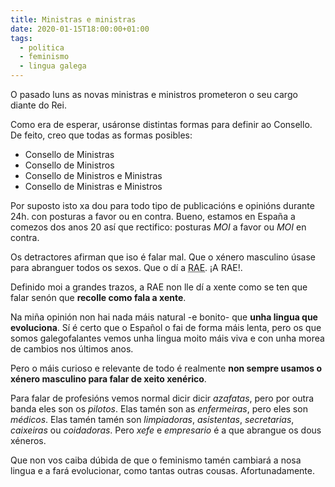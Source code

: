 ```yaml
---
title: Ministras e ministras
date: 2020-01-15T18:00:00+01:00
tags:
  - politica
  - feminismo
  - lingua galega
---
```


O pasado luns as novas ministras e ministros prometeron o seu cargo diante do Rei.

Como era de esperar, usáronse distintas formas para definir ao Consello. De feito, creo que todas as formas posibles:

- Consello de Ministras
- Consello de Ministros
- Consello de Ministros e Ministras
- Consello de Ministras e Ministros

Por suposto isto xa dou para todo tipo de publicacións e opinións durante 24h. con posturas a favor ou en contra. Bueno, estamos en España a comezos dos anos 20 así que rectifico: posturas *MOI* a favor ou *MOI* en contra.

Os detractores afirman que iso é falar mal. Que o xénero masculino úsase para abranguer todos os sexos. Que o dí a <abbr title="Real Academia Español">RAE</abbr>. ¡A RAE!.

Definido moi a grandes trazos, a RAE non lle dí a xente como se ten que falar senón que **recolle como fala a xente**.

Na miña opinión non hai nada máis natural -e bonito- que **unha lingua que evoluciona**. Sí é certo que o Español o fai de forma máis lenta, pero os que somos galegofalantes vemos unha lingua moito máis viva e con unha morea de cambios nos últimos anos.

Pero o máis curioso e relevante de todo é realmente **non sempre usamos o xénero masculino para falar de xeito xenérico**.

Para falar de profesións vemos normal dicir dicir *azafatas*, pero por outra banda eles son os *pilotos*. Elas tamén son as *enfermeiras*, pero eles son *médicos*. Elas tamén tamén son *limpiadoras*, *asistentas*, *secretarias*, *caixeiras* ou *coidadoras*. Pero *xefe* e *empresario* é a que abrangue os dous xéneros.

Que non vos caiba dúbida de que o feminismo tamén cambiará a nosa lingua e a fará evolucionar, como tantas outras cousas.
Afortunadamente.
